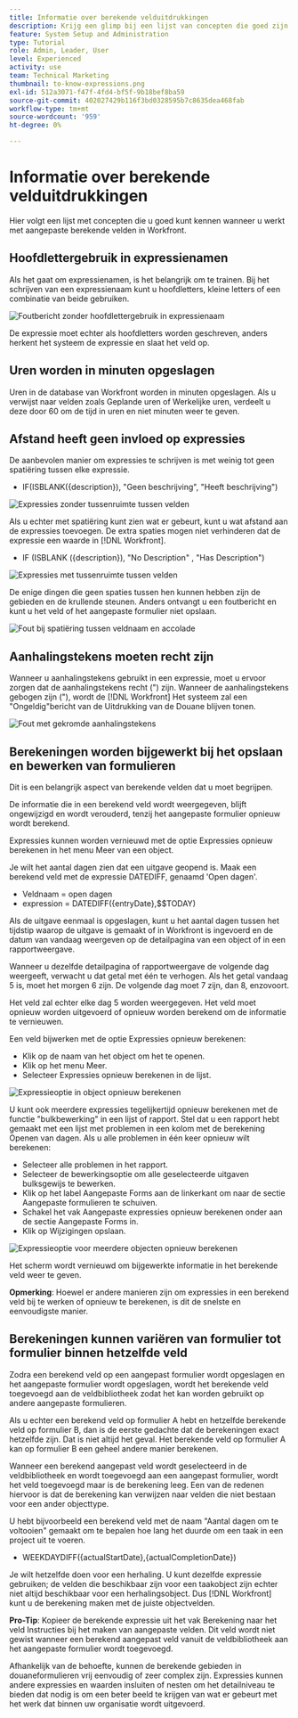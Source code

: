 ```yaml
---
title: Informatie over berekende velduitdrukkingen
description: Krijg een glimp bij een lijst van concepten die goed zijn te kennen wanneer het werken met douane berekende gebieden in [!DNL Workfront].
feature: System Setup and Administration
type: Tutorial
role: Admin, Leader, User
level: Experienced
activity: use
team: Technical Marketing
thumbnail: to-know-expressions.png
exl-id: 512a3071-f47f-4fd4-bf5f-9b18bef8ba59
source-git-commit: 402027429b116f3bd0328595b7c8635dea468fab
workflow-type: tm+mt
source-wordcount: '959'
ht-degree: 0%

---
```


# Informatie over berekende velduitdrukkingen

Hier volgt een lijst met concepten die u goed kunt kennen wanneer u werkt met aangepaste berekende velden in Workfront.

## Hoofdlettergebruik in expressienamen

Als het gaat om expressienamen, is het belangrijk om te trainen. Bij het schrijven van een expressienaam kunt u hoofdletters, kleine letters of een combinatie van beide gebruiken.

![Foutbericht zonder hoofdlettergebruik in expressienaam](assets/ttk-casingmatters01.png)

De expressie moet echter als hoofdletters worden geschreven, anders herkent het systeem de expressie en slaat het veld op.



## Uren worden in minuten opgeslagen

Uren in de database van Workfront worden in minuten opgeslagen. Als u verwijst naar velden zoals Geplande uren of Werkelijke uren, verdeelt u deze door 60 om de tijd in uren en niet minuten weer te geven.

## Afstand heeft geen invloed op expressies

De aanbevolen manier om expressies te schrijven is met weinig tot geen spatiëring tussen elke expressie.

* IF(ISBLANK({description}), &quot;Geen beschrijving&quot;, &quot;Heeft beschrijving&quot;)

![Expressies zonder tussenruimte tussen velden](assets/spacing01.png)

Als u echter met spatiëring kunt zien wat er gebeurt, kunt u wat afstand aan de expressies toevoegen. De extra spaties mogen niet verhinderen dat de expressie een waarde in [!DNL Workfront].

* IF (ISBLANK ({description}), &quot;No Description&quot; , &quot;Has Description&quot;)

![Expressies met tussenruimte tussen velden](assets/spacing02.png)

De enige dingen die geen spaties tussen hen kunnen hebben zijn de gebieden en de krullende steunen. Anders ontvangt u een foutbericht en kunt u het veld of het aangepaste formulier niet opslaan.

![Fout bij spatiëring tussen veldnaam en accolade](assets/spacing03.png)

## Aanhalingstekens moeten recht zijn

Wanneer u aanhalingstekens gebruikt in een expressie, moet u ervoor zorgen dat de aanhalingstekens recht (&quot;) zijn. Wanneer de aanhalingstekens gebogen zijn (&quot;), wordt de [!DNL Workfront] Het systeem zal een &quot;Ongeldig&quot;bericht van de Uitdrukking van de Douane blijven tonen.

![Fout met gekromde aanhalingstekens](assets/curvedquotes01.png)

## Berekeningen worden bijgewerkt bij het opslaan en bewerken van formulieren

Dit is een belangrijk aspect van berekende velden dat u moet begrijpen.

De informatie die in een berekend veld wordt weergegeven, blijft ongewijzigd en wordt verouderd, tenzij het aangepaste formulier opnieuw wordt berekend.

Expressies kunnen worden vernieuwd met de optie Expressies opnieuw berekenen in het menu Meer van een object.

Je wilt het aantal dagen zien dat een uitgave geopend is. Maak een berekend veld met de expressie DATEDIFF, genaamd &#39;Open dagen&#39;.

* Veldnaam = open dagen
* expression = DATEDIFF({entryDate},$$TODAY)

Als de uitgave eenmaal is opgeslagen, kunt u het aantal dagen tussen het tijdstip waarop de uitgave is gemaakt of in Workfront is ingevoerd en de datum van vandaag weergeven op de detailpagina van een object of in een rapportweergave.

Wanneer u dezelfde detailpagina of rapportweergave de volgende dag weergeeft, verwacht u dat getal met één te verhogen. Als het getal vandaag 5 is, moet het morgen 6 zijn. De volgende dag moet 7 zijn, dan 8, enzovoort.

Het veld zal echter elke dag 5 worden weergegeven. Het veld moet opnieuw worden uitgevoerd of opnieuw worden berekend om de informatie te vernieuwen.

Een veld bijwerken met de optie Expressies opnieuw berekenen:

* Klik op de naam van het object om het te openen.
* Klik op het menu Meer.
* Selecteer Expressies opnieuw berekenen in de lijst.

![Expressieoptie in object opnieuw berekenen](assets/recalculate01.png)

U kunt ook meerdere expressies tegelijkertijd opnieuw berekenen met de functie &quot;bulkbewerking&quot; in een lijst of rapport. Stel dat u een rapport hebt gemaakt met een lijst met problemen in een kolom met de berekening Openen van dagen. Als u alle problemen in één keer opnieuw wilt berekenen:

* Selecteer alle problemen in het rapport.
* Selecteer de bewerkingsoptie om alle geselecteerde uitgaven bulksgewijs te bewerken.
* Klik op het label Aangepaste Forms aan de linkerkant om naar de sectie Aangepaste formulieren te schuiven.
* Schakel het vak Aangepaste expressies opnieuw berekenen onder aan de sectie Aangepaste Forms in.
* Klik op Wijzigingen opslaan.

![Expressieoptie voor meerdere objecten opnieuw berekenen](assets/recalculate02.png)

Het scherm wordt vernieuwd om bijgewerkte informatie in het berekende veld weer te geven.

**Opmerking**: Hoewel er andere manieren zijn om expressies in een berekend veld bij te werken of opnieuw te berekenen, is dit de snelste en eenvoudigste manier.

## Berekeningen kunnen variëren van formulier tot formulier binnen hetzelfde veld

Zodra een berekend veld op een aangepast formulier wordt opgeslagen en het aangepaste formulier wordt opgeslagen, wordt het berekende veld toegevoegd aan de veldbibliotheek zodat het kan worden gebruikt op andere aangepaste formulieren.

Als u echter een berekend veld op formulier A hebt en hetzelfde berekende veld op formulier B, dan is de eerste gedachte dat de berekeningen exact hetzelfde zijn. Dat is niet altijd het geval. Het berekende veld op formulier A kan op formulier B een geheel andere manier berekenen.

Wanneer een berekend aangepast veld wordt geselecteerd in de veldbibliotheek en wordt toegevoegd aan een aangepast formulier, wordt het veld toegevoegd maar is de berekening leeg. Een van de redenen hiervoor is dat de berekening kan verwijzen naar velden die niet bestaan voor een ander objecttype.

U hebt bijvoorbeeld een berekend veld met de naam &quot;Aantal dagen om te voltooien&quot; gemaakt om te bepalen hoe lang het duurde om een taak in een project uit te voeren.

* WEEKDAYDIFF({actualStartDate},{actualCompletionDate})

Je wilt hetzelfde doen voor een herhaling. U kunt dezelfde expressie gebruiken; de velden die beschikbaar zijn voor een taakobject zijn echter niet altijd beschikbaar voor een herhalingsobject. Dus [!DNL Workfront] kunt u de berekening maken met de juiste objectvelden.

**Pro-Tip**: Kopieer de berekende expressie uit het vak Berekening naar het veld Instructies bij het maken van aangepaste velden. Dit veld wordt niet gewist wanneer een berekend aangepast veld vanuit de veldbibliotheek aan het aangepaste formulier wordt toegevoegd.

Afhankelijk van de behoefte, kunnen de berekende gebieden in douaneformulieren vrij eenvoudig of zeer complex zijn. Expressies kunnen andere expressies en waarden insluiten of nesten om het detailniveau te bieden dat nodig is om een beter beeld te krijgen van wat er gebeurt met het werk dat binnen uw organisatie wordt uitgevoerd.

<!--Depending on the need, calculated fields in custom forms can be quite simple or very complex. Expressions can embed, or nest, other expressions and values to provide the level of detail needed to get a better picture of what is going on with the work being done at your organization. 

Most of the examples and exercises in this course have been relatively simple to provide a base understanding of the expressions most commonly used and how to build those expressions in a custom calculated field. 

Now you’re ready to start building your own calculated custom fields.-->

